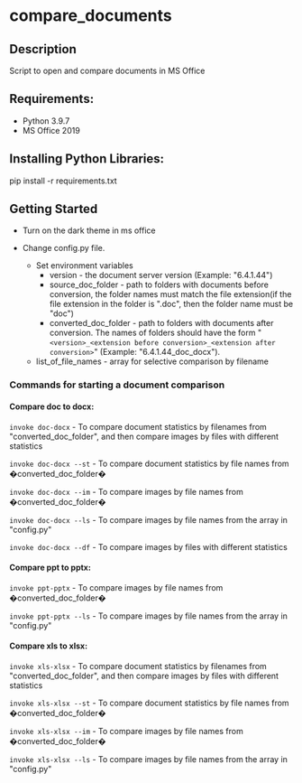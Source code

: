 # compare_documents

## Description

Script to open and compare documents in MS Office

## Requirements:

* Python 3.9.7
* MS Office 2019

## Installing Python Libraries:

pip install -r requirements.txt

## Getting Started

* Turn on the dark theme in ms office


* Change config.py file.
  - Set environment variables
    - version - the document server version (Example: "6.4.1.44")
    - source_doc_folder - path to folders with documents before conversion, the folder names must match the file
      extension(if the file extension in the folder is ".doc", then the folder name must be "doc")
    - converted_doc_folder - path to folders with documents after conversion. The names of folders should have the
      form "```<version>_<extension before conversion>_<extension after conversion>```" (Example: "6.4.1.44_doc_docx").
  - list_of_file_names - array for selective comparison by filename

### Commands for starting a document comparison

#### Compare doc to docx:

```invoke doc-docx``` - To compare document statistics by filenames from "converted_doc_folder", and then compare images
by files with different statistics

```invoke doc-docx --st``` - To compare document statistics by file names from �converted_doc_folder�

```invoke doc-docx --im``` - To compare images by file names from �converted_doc_folder�

```invoke doc-docx --ls``` - To compare images by file names from the array in "config.py"

```invoke doc-docx --df``` - To compare images by files with different statistics

#### Compare ppt to pptx:

```invoke ppt-pptx``` - To compare images by file names from �converted_doc_folder�

```invoke ppt-pptx --ls``` - To compare images by file names from the array in "config.py"

#### Compare xls to xlsx:

```invoke xls-xlsx``` - To compare document statistics by filenames from "converted_doc_folder", and then compare images
by files with different statistics

```invoke xls-xlsx --st``` - To compare document statistics by file names from �converted_doc_folder�

```invoke xls-xlsx --im``` - To compare images by file names from �converted_doc_folder�

```invoke xls-xlsx --ls``` - To compare images by file names from the array in "config.py"
